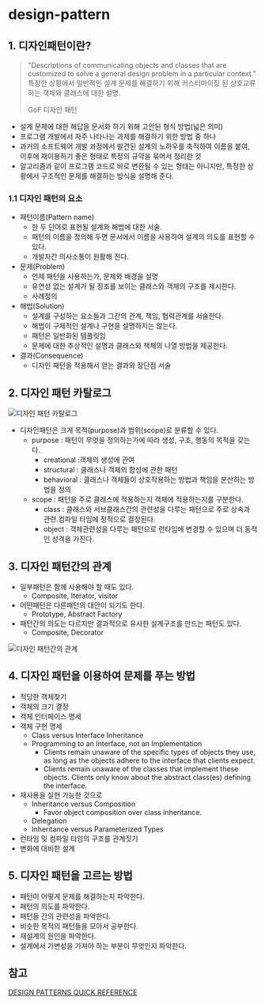 # design-pattern

## 1. 디자인패턴이란?  

> "Descriptions of communicating objects and classes that are customized to solve a general design problem in a particular context."  
> 특정한 상황에서 일반적인 설계 문제를 해결하기 위해 커스터마이징 된 상호교류하는 객체와 클래스에 대한 설명.  
>
> GoF 디자인 패턴

- 설계 문제에 대한 해답을 문서화 하기 위해 고안된 형식 방법(넓은 의미)  
- 프로그램 개발에서 자주 나타나는 과제를 해결하기 위한 방법 중 하나  
- 과거의 소프트웨어 개발 과정에서 발견된 설계의 노하우를 축적하여 이름을 붙여, 이후에 재이용하기 좋은 형태로 특정의 규약을 묶어서 정리한 것  
- 알고리즘과 같이 프로그램 코드로 바로 변환될 수 있는 형태는 아니지만, 특정한 상황에서 구조적인 문제를 해결하는 방식을 설명해 준다.  


### 1.1 디자인 패턴의 요소
- 패턴이름(Pattern name)    
	- 한 두 단어로 표현될 설계와 해법에 대한 서술.  
	- 패턴의 이름을 정의해 두면 문서에서 이름을 사용하여 설계의 의도를 표현할 수 있다.  
	- 개발자간 의사소통이 원활해 진다.  
- 문제(Problem)  
	- 언제 패턴을 사용하는가, 문제와 배경을 설명  
	- 유연성 없는 설계가 될 징조를 보이는 클래스와 객체의 구조를 제시한다.  
	- 사례정의  
- 해법(Solution)  
	- 설계를 구성하는 요소들과 그간의 관계, 책임, 협력관계를 서술한다.  
	- 해법이 구체적인 설계나 구현을 설명하지는 않는다.  
	- 패턴은 일반화된 템플릿임  
	- 문제에 대한 추상적인 설명과 클래스와 책체의 나열 방법을 제공한다.  
- 결과(Consequence)  
	- 디자인 패턴을 적용해서 얻는 결과와 장단점 서술  

## 2. 디자인 패턴 카탈로그  
![디자인 패턴 카탈로그](https://user-images.githubusercontent.com/3126047/52611793-8881f300-2eca-11e9-8038-d93d77a163a7.png)  

- 디자인패턴은 크게 목적(purpose)과 범위(scope)로 분류할 수 있다.  
	* purpose : 패턴이 무엇을 정의하는가에 따라 생성, 구조, 행동의 목적을 갖는다.  
		+ creational :객체의 생성에 관여  
		+ structural : 클래스나 객체의 합성에 관한 패턴  
		+ behavioral : 클래스나 객체들이 상호작용하는 방법과 책임을 분산하는 방법을 정의  
	* scope : 패턴을 주로 클래스에 적용하는지 객체에 적용하는지를 구분한다.  
		+ class : 클래스와 서브클래스간의 관련성을 다루는 패턴으로 주로 상속과 관련.컴파일 타임에 정적으로 결정된다.  
		+ object : 객체관련성을 다루는 패턴으로 런타임에 변경할 수 있으며 더 동적인 성격을 가진다.  

## 3. 디자인 패턴간의 관계
- 일부패턴은 함께 사용해야 할 때도 있다.  
	+ Composite, Iterator, visitor  
- 어떤패턴은 다른패턴의 대안이 되기도 한다.  
	+ Prototype, Abstract Factory  
- 패턴간의 의도는 다르지만 결과적으로 유사한 설계구조를 만드는 패턴도 있다.  
	+ Composite, Decorator  

![디자인 패턴간의 관계](https://user-images.githubusercontent.com/3126047/52612496-4f974d80-2ecd-11e9-9945-c50b35ae6fdc.png)

## 4. 디자인 패턴을 이용하여 문제를 푸는 방법
- 적당한 객체찾기  
- 객체의 크기 결정  
- 객체 인터페이스 명세  
- 객체 구현 명세  
	* Class versus Interface Inheritance  
	* Programming to an Interface, not an Implementation  
		+ Clients remain unaware of the specific types of objects they use, as long as the objects adhere to the interface that clients expect.  
		+ Clients remain unaware of the classes that implement these objects. Clients only know about the abstract class(es) defining the interface.  
- 재사용을 실현 가능한 것으로  
	* Inheritance versus Composition  
		+ Favor object composition over class inheritance.  
	* Delegation  
	* Inheritance versus Parameterized Types  
- 런타임 및 컴파일 타임의 구조를 관계짓기  
- 변화에 대비한 설계  

## 5. 디자인 패턴을 고르는 방법
- 패턴이 어떻게 문제를 해결하는지 파악한다.  
- 패턴의 의도를 파악한다.  
- 패턴들 간의 관련성을 파악한다.  
- 비슷한 목적의 패턴들을 모아서 공부한다.  
- 재설계의 원인을 파악한다.  
- 설계에서 가변성을 가져야 하는 부분이 무엇인지 파악한다.  

## 참고
[DESIGN PATTERNS QUICK REFERENCE](http://www.mcdonaldland.info/2007/11/28/40/)
